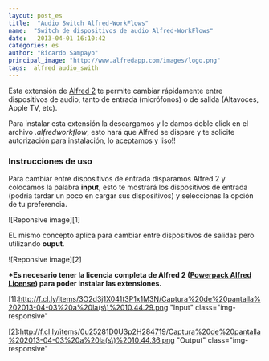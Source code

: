 ```yaml
---
layout: post_es
title:  "Audio Switch Alfred-WorkFlows"
name:  "Switch de dispositivos de audio Alfred-WorkFlows"
date:   2013-04-01 16:10:42
categories: es
author: "Ricardo Sampayo"
principal_image: "http://www.alfredapp.com/images/logo.png"
tags:  alfred audio_swith
---
```


Esta extensión de [Alfred 2](http://www.alfredapp.com/) te permite cambiar rápidamente entre dispositivos de audio, tanto  de entrada (micrófonos) o de salida (Altavoces, Apple TV, etc).

Para instalar esta extensión la descargamos y le damos doble click en el archivo *.alfredworkflow*, esto hará que Alfred se dispare y te solicite autorización para instalación, lo aceptamos y liso!!

### Instrucciones de uso
Para cambiar entre dispositivos de entrada disparamos Alfred 2 y colocamos la palabra **input**, esto te mostrará los dispositivos de entrada (podría tardar un poco en cargar sus dispositivos) y seleccionas la opción de tu preferencia.

![Reponsive image][1]

EL mismo concepto aplica para cambiar entre dispositivos de salidas pero utilizando **ouput**.

![Reponsive image][2]

**\*Es necesario tener la licencia completa de Alfred 2 ([Powerpack Alfred License](https://buy.alfredapp.com/)) para poder instalar las extensiones.**

[1]:http://f.cl.ly/items/3O2d3j1X041t3P1x1M3N/Captura%20de%20pantalla%202013-04-03%20a%20la(s\)%2010.44.29.png "Input" class="img-responsive"

[2]:http://f.cl.ly/items/0u25281D0U3p2H284719/Captura%20de%20pantalla%202013-04-03%20a%20la(s\)%2010.44.36.png "Output" class="img-responsive"
